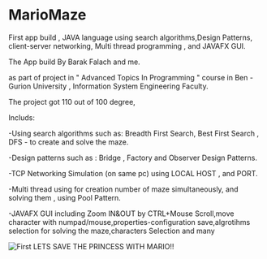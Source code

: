 # MarioMaze
First app build , JAVA language using search algorithms,Design Patterns, client-server networking, Multi thread programming , and JAVAFX GUI.

The App build By Barak Falach and me.

as part of project in " Advanced Topics In Programming " course in Ben - Gurion University , Information System Engineering Faculty.

The project got 110 out of 100 degree,

Includs:

-Using search algorithms such as: Breadth First Search, Best First Search , DFS - to create and solve the maze.


-Design patterns such as : Bridge , Factory and Observer Design Patterns.


-TCP Networking Simulation (on same pc) using LOCAL HOST , and PORT.


-Multi thread using for creation number of maze simultaneously, and solving them , using Pool Pattern.


-JAVAFX GUI including Zoom IN&OUT by CTRL+Mouse Scroll,move character with numpad/mouse,properties-configuration save,algrotihms selection for solving the maze,characters   Selection and many 


![First](https://i.imgur.com/G35Nlty.jpg)
LETS SAVE THE PRINCESS WITH MARIO!! 


